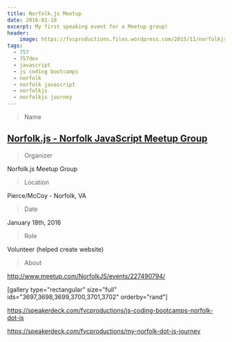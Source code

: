 ```yaml
---
title: Norfolk.js Meetup
date: 2016-01-18
excerpt: My first speaking event for a Meetup group!
header:
    image: https://fvcproductions.files.wordpress.com/2015/11/norfolkjs-jan-2016-0041.jpg
tags:
  - 757
  - 757dev
  - javascript
  - js coding bootcamps
  - norfolk
  - norfolk javascript
  - norfolkjs
  - norfolkjs journey
---
```


> Name

## <a title="Norfolk.js" href="http://norfolkjs.org" target="_blank">Norfolk.js - Norfolk JavaScript Meetup Group</a>

> Organizer

Norfolk.js Meetup Group

> Location

Pierce/McCoy - Norfolk, VA

> Date

January 18th, 2016

> Role

Volunteer (helped create website)

> About

http://www.meetup.com/NorfolkJS/events/227490794/

[gallery type="rectangular" size="full" ids="3697,3698,3699,3700,3701,3702" orderby="rand"]

https://speakerdeck.com/fvcproductions/js-coding-bootcamps-norfolk-dot-js

https://speakerdeck.com/fvcproductions/my-norfolk-dot-js-journey